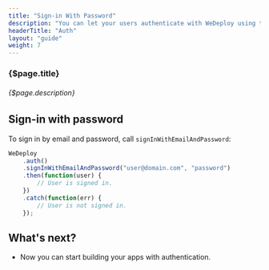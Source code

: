 ```yaml
---
title: "Sign-in With Password"
description: "You can let your users authenticate with WeDeploy using their email addresses and passwords."
headerTitle: "Auth"
layout: "guide"
weight: 7
---
```


### {$page.title}

###### {$page.description}

<article id="1">

## Sign-in with password

To sign in by email and password, call `signInWithEmailAndPassword`:

```javascript
WeDeploy
	.auth()
	.signInWithEmailAndPassword("user@domain.com", "password")
	.then(function(user) {
		// User is signed in.
	})
	.catch(function(err) {
		// User is not signed in.
	});
```

</article>

## What's next?

* Now you can start building your apps with authentication.
